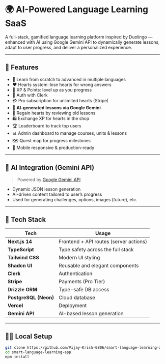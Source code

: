# 🌍 AI-Powered Language Learning SaaS

A full-stack, gamified language learning platform inspired by Duolingo — enhanced with AI using Google Gemini API to dynamically generate lessons, adapt to user progress, and deliver a personalized experience.

---

## 🚀 Features

- 🎯 Learn from scratch to advanced in multiple languages
- ❤️ Hearts system: lose hearts for wrong answers
- 🌟 XP & Points: level up as you progress
- 🔐 Auth with Clerk
- 💳 Pro subscription for unlimited hearts (Stripe)
- 🧠 **AI-generated lessons via Google Gemini**
- 🔁 Regain hearts by reviewing old lessons
- 🛍 Exchange XP for hearts in the shop
- 🏆 Leaderboard to track top users
- 📊 Admin dashboard to manage courses, units & lessons
- 🗺 Quest map for progress milestones
- 📱 Mobile responsive & production-ready

---

## 🧠 AI Integration (Gemini API)

> Powered by [Google Gemini API](https://ai.google.dev)

- Dynamic JSON lesson generation
- AI-driven content tailored to user’s progress
- Used for generating challenges, options, images (future), etc.

---

## 🧱 Tech Stack

| Tech                  | Usage                                  |
| --------------------- | -------------------------------------- |
| **Next.js 14**        | Frontend + API routes (server actions) |
| **TypeScript**        | Type safety across the full stack      |
| **Tailwind CSS**      | Modern UI styling                      |
| **Shadcn UI**         | Reusable and elegant components        |
| **Clerk**             | Authentication                         |
| **Stripe**            | Payments (Pro Tier)                    |
| **Drizzle ORM**       | Type-safe DB access                    |
| **PostgreSQL (Neon)** | Cloud database                         |
| **Vercel**            | Deployment                             |
| **Gemini API**        | AI-based lesson generation             |

---

## 🧑‍💻 Local Setup

```bash
git clone https://github.com/Vijay-Krish-0806/smart-language-learning-app.git
cd smart-language-learning-app
npm install
```
